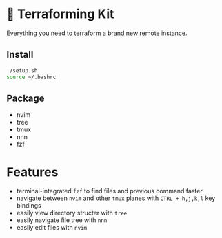 # 🌱 Terraforming Kit

Everything you need to terraform a brand new remote instance.

## Install

```bash
./setup.sh
source ~/.bashrc
```

## Package

- nvim
- tree
- tmux
- nnn
- fzf

# Features

- terminal-integrated `fzf` to find files and previous command faster
- navigate between `nvim` and other `tmux` planes with `CTRL + h,j,k,l` key bindings
- easily view directory structer with `tree`
- easily navigate file tree with `nnn`
- easily edit files with `nvim`
